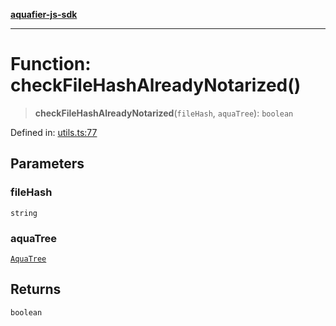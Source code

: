 [**aquafier-js-sdk**](../README.md)

***

# Function: checkFileHashAlreadyNotarized()

> **checkFileHashAlreadyNotarized**(`fileHash`, `aquaTree`): `boolean`

Defined in: [utils.ts:77](https://github.com/inblockio/aqua-verifier-js-lib/blob/09413c69301a51b584d51846ffabc4d8f820b4fa/src/utils.ts#L77)

## Parameters

### fileHash

`string`

### aquaTree

[`AquaTree`](../interfaces/AquaTree.md)

## Returns

`boolean`
